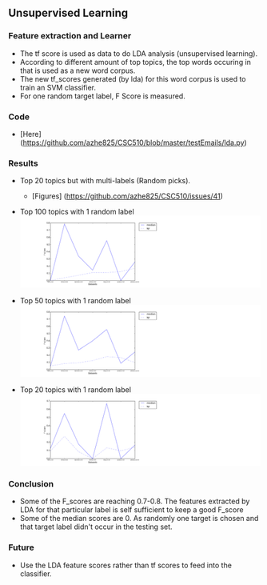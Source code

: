 ## Unsupervised Learning
### Feature extraction and Learner
- The tf score is used as data to do LDA analysis (unsupervised learning).
- According to different amount of top topics, the top words occuring in that is used as a new word corpus.
- The new tf_scores generated (by lda) for this word corpus is used to train an SVM classifier.
- For one random target label, F Score is measured.

### Code
- [Here] (https://github.com/azhe825/CSC510/blob/master/testEmails/lda.py)

### Results

- Top 20 topics but with multi-labels (Random picks).
  - [Figures] (https://github.com/azhe825/CSC510/issues/41)

- Top 100 topics with 1 random label
![file](https://github.com/azhe825/CSC510/blob/master/Results/lda/lda_SVM_100.png?raw=true)

- Top 50 topics with 1 random label
![file](https://github.com/azhe825/CSC510/blob/master/Results/lda/lda_SVM_50.png?raw=true)

- Top 20 topics with 1 random label
![file](https://github.com/azhe825/CSC510/blob/master/Results/lda/lda_SVM_20.png?raw=true)

### Conclusion

- Some of the F_scores are reaching 0.7-0.8. The features extracted by LDA for that particular label is self sufficient to keep a good F_score
- Some of the median scores are 0. As randomly one target is chosen and that target label didn't occur in the testing set.
 
### Future

- Use the LDA feature scores rather than tf scores to feed into the classifier.
